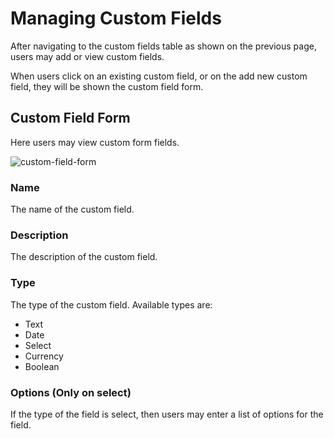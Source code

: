 # Managing Custom Fields

After navigating to the custom fields table as shown on the previous page, users may add or view custom fields.

When users click on an existing custom field, or on the add new custom field, they will be shown the custom field form.

## Custom Field Form

Here users may view custom form fields.

![custom-field-form](/img/custom-fields/custom-field-form.png)

### Name

The name of the custom field.

### Description

The description of the custom field.

### Type

The type of the custom field.
Available types are:

- Text
- Date
- Select
- Currency
- Boolean

### Options (Only on select)

If the type of the field is select, then users may enter a list of options for the field.
